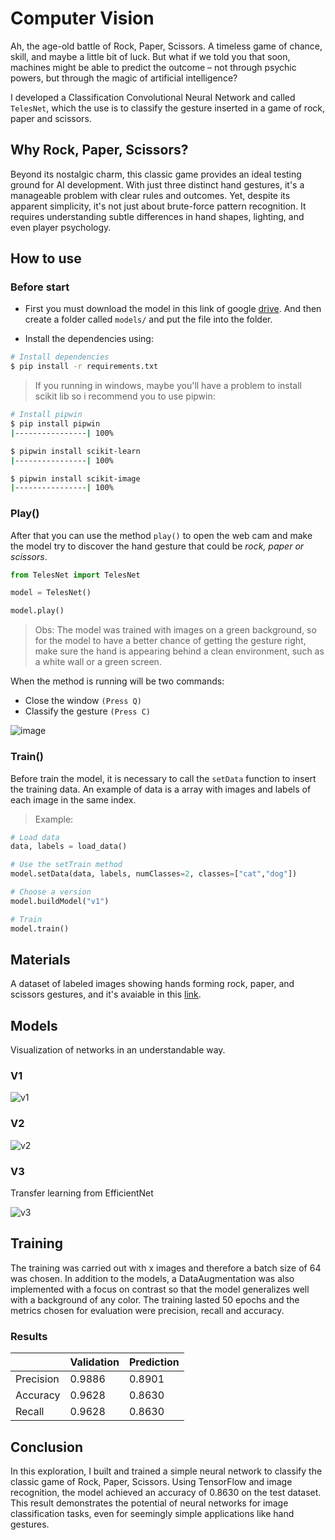 # Computer Vision

Ah, the age-old battle of Rock, Paper, Scissors. A timeless game of chance, skill, and maybe a little bit of luck. But what if we told you that soon, machines might be able to predict the outcome – not through psychic powers, but through the magic of artificial intelligence?

I developed a Classification Convolutional Neural Network and called `TelesNet`, which the use is to classify the gesture inserted in a game of rock, paper and scissors.

## Why Rock, Paper, Scissors?

Beyond its nostalgic charm, this classic game provides an ideal testing ground for AI development. With just three distinct hand gestures, it's a manageable problem with clear rules and outcomes. Yet, despite its apparent simplicity, it's not just about brute-force pattern recognition. It requires understanding subtle differences in hand shapes, lighting, and even player psychology.

## How to use

### Before start

- First you must download the model in this link of google [drive](https://drive.google.com/drive/folders/1b1NAXEL4RzOI6kRLKG2i2qZrsQ7kbubx?usp=sharing). And then create a folder called `models/` and put the file into the folder.

- Install the dependencies using:

```bash
# Install dependencies
$ pip install -r requirements.txt

```

> If you running in windows, maybe you'll have a problem to install scikit lib so i recommend you to use pipwin:

```bash
# Install pipwin
$ pip install pipwin
|----------------| 100%

$ pipwin install scikit-learn
|----------------| 100%

$ pipwin install scikit-image
|----------------| 100%

```

### Play()

After that you can use the method `play()` to open the web cam and make the model try to discover the hand gesture that could be _rock, paper or scissors_.

```python
from TelesNet import TelesNet

model = TelesNet()

model.play()

```

> Obs: The model was trained with images on a green background, so for the model to have a better chance of getting the gesture right, make sure the hand is appearing behind a clean environment, such as a white wall or a green screen.

When the method is running will be two commands:

- Close the window `(Press Q)`
- Classify the gesture `(Press C)`

![image](./imgs/demo.png)

### Train()

Before train the model, it is necessary to call the `setData` function to insert the training data. An example of data is a array with images and labels of each image in the same index.

> Example:

```python
# Load data
data, labels = load_data()

# Use the setTrain method
model.setData(data, labels, numClasses=2, classes=["cat","dog"])

# Choose a version
model.buildModel("v1")

# Train
model.train()

```
## Materials 
A dataset of labeled images showing hands forming rock, paper, and scissors gestures, and it's avaiable in this [link](https://www.kaggle.com/datasets/drgfreeman/rockpaperscissors).

## Models

Visualization of networks in an understandable way.

### V1

![v1](./imgs/v1.png)

### V2

![v2](./imgs/v2.png)

### V3

Transfer learning from EfficientNet

![v3](./imgs/v3.png)

## Training
The training was carried out with x images and therefore a batch size of 64 was chosen. In addition to the models, a DataAugmentation was also implemented with a focus on contrast so that the model generalizes well with a background of any color. The training lasted 50 epochs and the metrics chosen for evaluation were precision, recall and accuracy.

### Results

|   | Validation | Prediction |
|---|---|---|
| Precision | 0.9886 | 0.8901 |
| Accuracy| 0.9628 | 0.8630 |
| Recall | 0.9628 | 0.8630 |

## Conclusion

In this exploration, I built and trained a simple neural network to classify the classic game of Rock, Paper, Scissors. Using TensorFlow and image recognition, the model achieved an accuracy of 0.8630 on the test dataset. This result demonstrates the potential of neural networks for image classification tasks, even for seemingly simple applications like hand gestures.
